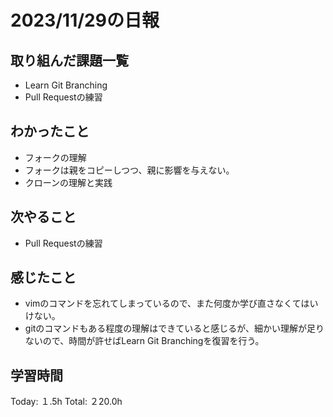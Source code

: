 # 2023/11/29の日報
## 取り組んだ課題一覧
* Learn Git Branching
* Pull Requestの練習
## わかったこと
* フォークの理解
* フォークは親をコピーしつつ、親に影響を与えない。
* クローンの理解と実践
## 次やること
*  Pull Requestの練習
## 感じたこと
* vimのコマンドを忘れてしまっているので、また何度か学び直さなくてはいけない。
* gitのコマンドもある程度の理解はできていると感じるが、細かい理解が足りないので、時間が許せばLearn Git Branchingを復習を行う。
## 学習時間
Today: １.5h
Total: ２20.0h

